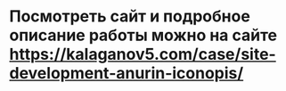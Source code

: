 # Посмотреть сайт и подробное описание работы можно на сайте https://kalaganov5.com/case/site-development-anurin-iconopis/

